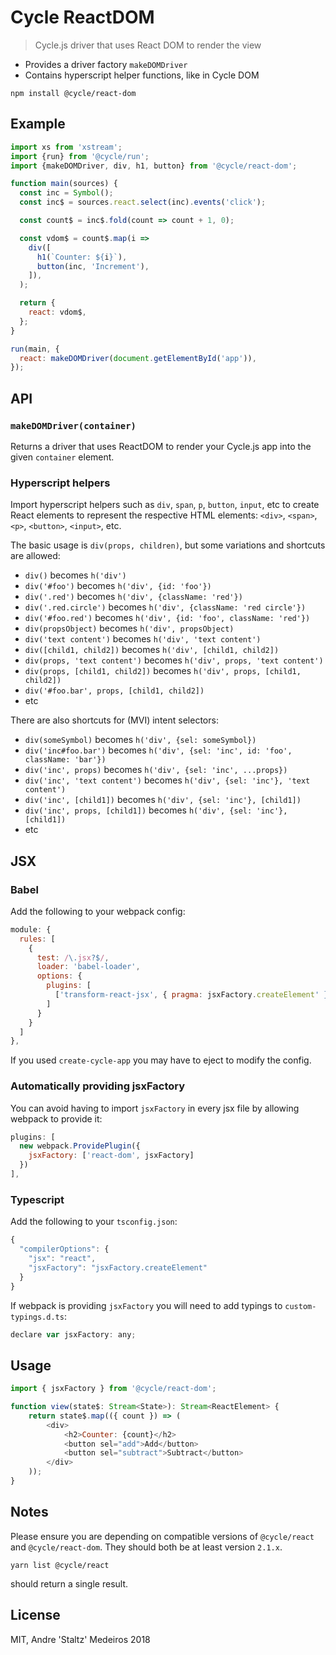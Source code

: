 # Cycle ReactDOM

> Cycle.js driver that uses React DOM to render the view

- Provides a driver factory `makeDOMDriver`
- Contains hyperscript helper functions, like in Cycle DOM

```
npm install @cycle/react-dom
```

## Example

```js
import xs from 'xstream';
import {run} from '@cycle/run';
import {makeDOMDriver, div, h1, button} from '@cycle/react-dom';

function main(sources) {
  const inc = Symbol();
  const inc$ = sources.react.select(inc).events('click');

  const count$ = inc$.fold(count => count + 1, 0);

  const vdom$ = count$.map(i =>
    div([
      h1(`Counter: ${i}`),
      button(inc, 'Increment'),
    ]),
  );

  return {
    react: vdom$,
  };
}

run(main, {
  react: makeDOMDriver(document.getElementById('app')),
});
```

## API

### `makeDOMDriver(container)`

Returns a driver that uses ReactDOM to render your Cycle.js app into the given `container` element.

### Hyperscript helpers

Import hyperscript helpers such as `div`, `span`, `p`, `button`, `input`, etc to create React elements to represent the respective HTML elements: `<div>`, `<span>`, `<p>`, `<button>`, `<input>`, etc.

The basic usage is `div(props, children)`, but some variations and shortcuts are allowed:

- `div()` becomes `h('div')`
- `div('#foo')` becomes `h('div', {id: 'foo'})`
- `div('.red')` becomes `h('div', {className: 'red'})`
- `div('.red.circle')` becomes `h('div', {className: 'red circle'})`
- `div('#foo.red')` becomes `h('div', {id: 'foo', className: 'red'})`
- `div(propsObject)` becomes `h('div', propsObject)`
- `div('text content')` becomes `h('div', 'text content')`
- `div([child1, child2])` becomes `h('div', [child1, child2])`
- `div(props, 'text content')` becomes `h('div', props, 'text content')`
- `div(props, [child1, child2])` becomes `h('div', props, [child1, child2])`
- `div('#foo.bar', props, [child1, child2])`
- etc

There are also shortcuts for (MVI) intent selectors:

- `div(someSymbol)` becomes `h('div', {sel: someSymbol})`
- `div('inc#foo.bar')` becomes `h('div', {sel: 'inc', id: 'foo', className: 'bar'})`
- `div('inc', props)` becomes `h('div', {sel: 'inc', ...props})`
- `div('inc', 'text content')` becomes `h('div', {sel: 'inc'}, 'text content')`
- `div('inc', [child1])` becomes `h('div', {sel: 'inc'}, [child1])`
- `div('inc', props, [child1])` becomes `h('div', {sel: 'inc'}, [child1])`
- etc

## JSX

### Babel

Add the following to your webpack config:

```js
module: {
  rules: [
    {
      test: /\.jsx?$/,
      loader: 'babel-loader',
      options: {
        plugins: [
          ['transform-react-jsx', { pragma: jsxFactory.createElement' }],
        ]
      }
    }
  ]
},
```

If you used `create-cycle-app` you may have to eject to modify the config.

### Automatically providing jsxFactory

You can avoid having to import `jsxFactory` in every jsx file by allowing webpack to provide it:

```js
plugins: [
  new webpack.ProvidePlugin({
    jsxFactory: ['react-dom', jsxFactory]
  })
],
```

### Typescript

Add the following to your `tsconfig.json`:

```js
{
  "compilerOptions": {
    "jsx": "react",
    "jsxFactory": "jsxFactory.createElement"
  }
}
```

If webpack is providing `jsxFactory` you will need to add typings to `custom-typings.d.ts`:

```js
declare var jsxFactory: any;
```


## Usage

```js
import { jsxFactory } from '@cycle/react-dom';

function view(state$: Stream<State>): Stream<ReactElement> {
    return state$.map(({ count }) => (
        <div>
            <h2>Counter: {count}</h2>
            <button sel="add">Add</button>
            <button sel="subtract">Subtract</button>
        </div>
    ));
}
```

## Notes

Please ensure you are depending on compatible versions of `@cycle/react` and `@cycle/react-dom`. They should both be at least version `2.1.x`.

```
yarn list @cycle/react
```

should return a single result.


## License

MIT, Andre 'Staltz' Medeiros 2018

